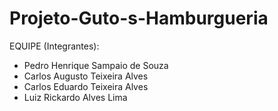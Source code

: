 # Projeto-Guto-s-Hamburgueria

EQUIPE (Integrantes):

- Pedro Henrique Sampaio de Souza
- Carlos Augusto Teixeira Alves
- Carlos Eduardo Teixeira Alves
- Luiz Rickardo Alves Lima
